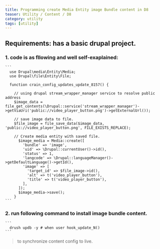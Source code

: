 ```yaml
---
title: Programming create Media Entity image Bundle content in D8
teaser: Utility / Content / D8
category: utility
tags: [utility]
---
```


Requirements: has a basic drupal project.
----------------------------------------


  ### 1. code is as fllowing and well self-exaplained:

    ```
      use Drupal\media\Entity\Media;
      use Drupal\file\Entity\File;

      function crain_config_updates_update_8157() {

        // using drupal stream_wrapper_manager service to resolve public address
        $image_data = file_get_contents(\Drupal::service('stream_wrapper_manager')->getViaUri('public://video_player_button.png')->getExternalUrl());

        // save image data to file.
        $file_image = file_save_data($image_data, 'public://video_player_button.png', FILE_EXISTS_REPLACE);

        // Create media entity with saved file.
          $image_media = Media::create([
            'bundle' => 'image',
            'uid' => \Drupal::currentUser()->id(),
            'status' => 1,
            'langcode' => \Drupal::languageManager()->getDefaultLanguage()->getId(),
            'image' => [
              'target_id' => $file_image->id(),
              'alt' => t('video_player_button'),
              'title' => t('video_player_button'),
            ],
          ]);
          $image_media->save();
        }
    ```

  ### 2. run following command to install image bundle content.

    ```
      drush updb -y # when user hook_update_N()
    ```

  > to synchronize content config to live.
